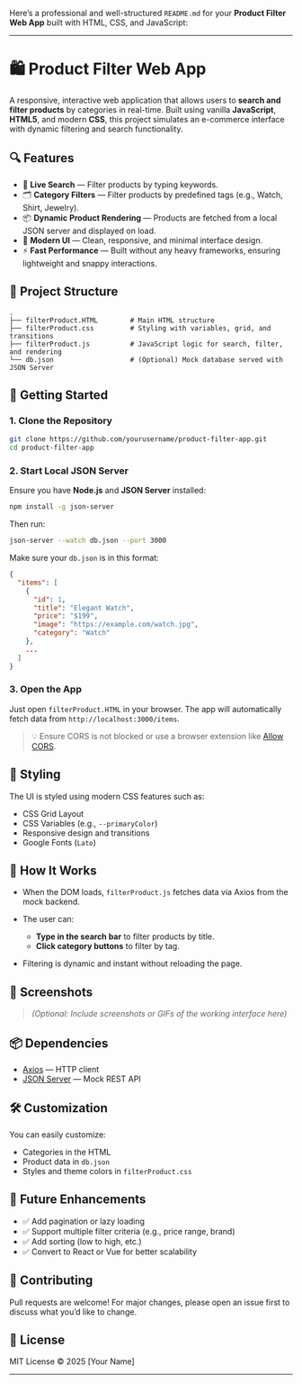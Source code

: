 Here’s a professional and well-structured `README.md` for your **Product Filter Web App** built with HTML, CSS, and JavaScript:

---

# 🛍️ Product Filter Web App

A responsive, interactive web application that allows users to **search and filter products** by categories in real-time. Built using vanilla **JavaScript**, **HTML5**, and modern **CSS**, this project simulates an e-commerce interface with dynamic filtering and search functionality.

## 🔍 Features

* 🔎 **Live Search** — Filter products by typing keywords.
* 🗂️ **Category Filters** — Filter products by predefined tags (e.g., Watch, Shirt, Jewelry).
* 📦 **Dynamic Product Rendering** — Products are fetched from a local JSON server and displayed on load.
* 💅 **Modern UI** — Clean, responsive, and minimal interface design.
* ⚡ **Fast Performance** — Built without any heavy frameworks, ensuring lightweight and snappy interactions.

## 📂 Project Structure

```
.
├── filterProduct.HTML        # Main HTML structure
├── filterProduct.css         # Styling with variables, grid, and transitions
├── filterProduct.js          # JavaScript logic for search, filter, and rendering
└── db.json                   # (Optional) Mock database served with JSON Server
```

## 🚀 Getting Started

### 1. Clone the Repository

```bash
git clone https://github.com/yourusername/product-filter-app.git
cd product-filter-app
```

### 2. Start Local JSON Server

Ensure you have **Node.js** and **JSON Server** installed:

```bash
npm install -g json-server
```

Then run:

```bash
json-server --watch db.json --port 3000
```

Make sure your `db.json` is in this format:

```json
{
  "items": [
    {
      "id": 1,
      "title": "Elegant Watch",
      "price": "$199",
      "image": "https://example.com/watch.jpg",
      "category": "Watch"
    },
    ...
  ]
}
```

### 3. Open the App

Just open `filterProduct.HTML` in your browser. The app will automatically fetch data from `http://localhost:3000/items`.

> 💡 Ensure CORS is not blocked or use a browser extension like [Allow CORS](https://chrome.google.com/webstore/detail/allow-cors-access-control/).

## 🎨 Styling

The UI is styled using modern CSS features such as:

* CSS Grid Layout
* CSS Variables (e.g., `--primaryColor`)
* Responsive design and transitions
* Google Fonts (`Lato`)

## 🧠 How It Works

* When the DOM loads, `filterProduct.js` fetches data via Axios from the mock backend.
* The user can:

  * **Type in the search bar** to filter products by title.
  * **Click category buttons** to filter by tag.
* Filtering is dynamic and instant without reloading the page.

## 📸 Screenshots

> *(Optional: Include screenshots or GIFs of the working interface here)*

## 📦 Dependencies

* [Axios](https://github.com/axios/axios) — HTTP client
* [JSON Server](https://github.com/typicode/json-server) — Mock REST API

## 🛠️ Customization

You can easily customize:

* Categories in the HTML
* Product data in `db.json`
* Styles and theme colors in `filterProduct.css`

## 🧪 Future Enhancements

* ✅ Add pagination or lazy loading
* ✅ Support multiple filter criteria (e.g., price range, brand)
* ✅ Add sorting (low to high, etc.)
* ✅ Convert to React or Vue for better scalability

## 🤝 Contributing

Pull requests are welcome! For major changes, please open an issue first to discuss what you’d like to change.

## 📄 License

MIT License © 2025 \[Your Name]

---

